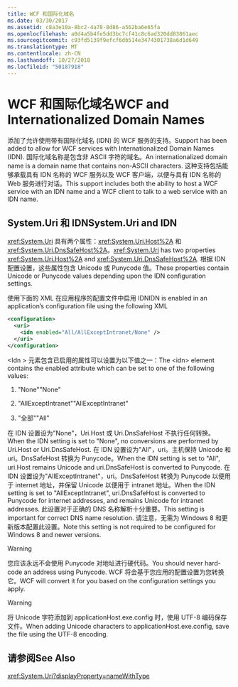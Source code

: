 ```yaml
---
title: WCF 和国际化域名
ms.date: 03/30/2017
ms.assetid: c8a3e10a-8bc2-4a78-8d86-a562ba6e65fa
ms.openlocfilehash: a0d4a5b4fe5dd3bc7cf41c8c6ad320dd83861aec
ms.sourcegitcommit: c93fd5139f9efcf6db514e3474301738a6d1d649
ms.translationtype: MT
ms.contentlocale: zh-CN
ms.lasthandoff: 10/27/2018
ms.locfileid: "50187918"
---
```

# <a name="wcf-and-internationalized-domain-names"></a><span data-ttu-id="6f135-102">WCF 和国际化域名</span><span class="sxs-lookup"><span data-stu-id="6f135-102">WCF and Internationalized Domain Names</span></span>
<span data-ttu-id="6f135-103">添加了允许使用带有国际化域名 (IDN) 的 WCF 服务的支持。</span><span class="sxs-lookup"><span data-stu-id="6f135-103">Support has been added to allow for WCF services with Internationalized Domain Names (IDN).</span></span> <span data-ttu-id="6f135-104">国际化域名称是包含非 ASCII 字符的域名。</span><span class="sxs-lookup"><span data-stu-id="6f135-104">An internationalized domain name is a domain name that contains non-ASCII characters.</span></span> <span data-ttu-id="6f135-105">这种支持包括能够承载具有 IDN 名称的 WCF 服务以及 WCF 客户端，以便与具有 IDN 名称的 Web 服务进行对话。</span><span class="sxs-lookup"><span data-stu-id="6f135-105">This support includes both the ability to host a WCF service with an IDN name and a WCF client to talk to a web service with an IDN name.</span></span>  
  
## <a name="systemuri-and-idn"></a><span data-ttu-id="6f135-106">System.Uri 和 IDN</span><span class="sxs-lookup"><span data-stu-id="6f135-106">System.Uri and IDN</span></span>  
 <span data-ttu-id="6f135-107"><xref:System.Uri> 具有两个属性：<xref:System.Uri.Host%2A> 和 <xref:System.Uri.DnsSafeHost%2A>。</span><span class="sxs-lookup"><span data-stu-id="6f135-107"><xref:System.Uri> has two properties <xref:System.Uri.Host%2A> and <xref:System.Uri.DnsSafeHost%2A>.</span></span> <span data-ttu-id="6f135-108">根据 IDN 配置设置，这些属性包含 Unicode 或 Punycode 值。</span><span class="sxs-lookup"><span data-stu-id="6f135-108">These properties contain Unicode or Punycode values depending upon the IDN configuration settings.</span></span>  
  
 <span data-ttu-id="6f135-109">使用下面的 XML 在应用程序的配置文件中启用 IDN</span><span class="sxs-lookup"><span data-stu-id="6f135-109">IDN is enabled in an application’s configuration file using the following XML</span></span>  
  
```xml  
<configuration>  
  <uri>  
    <idn enabled="All/AllExceptIntranet/None" />  
  </uri>  
</configuration>  
```  
  
 <span data-ttu-id="6f135-110">\<Idn > 元素包含已启用的属性可以设置为以下值之一：</span><span class="sxs-lookup"><span data-stu-id="6f135-110">The \<idn> element contains the enabled attribute which can be set to one of the following values:</span></span>  
  
1.  <span data-ttu-id="6f135-111">"None"</span><span class="sxs-lookup"><span data-stu-id="6f135-111">"None"</span></span>  
  
2.  <span data-ttu-id="6f135-112">"AllExceptIntranet"</span><span class="sxs-lookup"><span data-stu-id="6f135-112">"AllExceptIntranet"</span></span>  
  
3.  <span data-ttu-id="6f135-113">"全部"</span><span class="sxs-lookup"><span data-stu-id="6f135-113">"All"</span></span>  
  
 <span data-ttu-id="6f135-114">在 IDN 设置设为"None"，Uri.Host 或 Uri.DnsSafeHost 不执行任何转换。</span><span class="sxs-lookup"><span data-stu-id="6f135-114">When the IDN setting is set to "None", no conversions are performed by Uri.Host or Uri.DnsSafeHost.</span></span> <span data-ttu-id="6f135-115">在 IDN 设置设为"All"，uri。主机保持 Unicode 和 uri。DnsSafeHost 转换为 Punycode。</span><span class="sxs-lookup"><span data-stu-id="6f135-115">When the IDN setting is set to "All", uri.Host remains Unicode and uri.DnsSafeHost is converted to Punycode.</span></span> <span data-ttu-id="6f135-116">在 IDN 设置设为"AllExceptIntranet"，uri。DnsSafeHost 转换为 Punycode 以便用于 internet 地址，并保留 Unicode 以便用于 intranet 地址。</span><span class="sxs-lookup"><span data-stu-id="6f135-116">When the IDN setting is set to "AllExceptIntranet", uri.DnsSafeHost is converted to Punycode for internet addresses, and remains Unicode for intranet addresses.</span></span> <span data-ttu-id="6f135-117">此设置对于正确的 DNS 名称解析十分重要。</span><span class="sxs-lookup"><span data-stu-id="6f135-117">This setting is important for correct DNS name resolution.</span></span> <span data-ttu-id="6f135-118">请注意，无需为 Windows 8 和更新版本配置此设置。</span><span class="sxs-lookup"><span data-stu-id="6f135-118">Note this setting is not required to be configured for Windows 8 and newer versions.</span></span>  
  
> [!WARNING]
>  <span data-ttu-id="6f135-119">您应该永远不会使用 Punycode 对地址进行硬代码。</span><span class="sxs-lookup"><span data-stu-id="6f135-119">You should never hard-code an address using Punycode.</span></span> <span data-ttu-id="6f135-120">WCF 将会基于您应用的配置设置为您转换它。</span><span class="sxs-lookup"><span data-stu-id="6f135-120">WCF will convert it for you based on the configuration settings you apply.</span></span>  
  
> [!WARNING]
>  <span data-ttu-id="6f135-121">将 Unicode 字符添加到 applicationHost.exe.config 时，使用 UTF-8 编码保存文件。</span><span class="sxs-lookup"><span data-stu-id="6f135-121">When adding Unicode characters to applicationHost.exe.config, save the file using the UTF-8 encoding.</span></span>  
  
## <a name="see-also"></a><span data-ttu-id="6f135-122">请参阅</span><span class="sxs-lookup"><span data-stu-id="6f135-122">See Also</span></span>  
 <xref:System.Uri?displayProperty=nameWithType>
